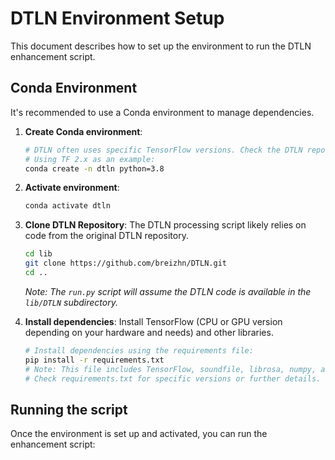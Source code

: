 # DTLN Environment Setup

This document describes how to set up the environment to run the DTLN enhancement script.

## Conda Environment

It's recommended to use a Conda environment to manage dependencies.

1.  **Create Conda environment**:
    ```bash
    # DTLN often uses specific TensorFlow versions. Check the DTLN repo for recommendations.
    # Using TF 2.x as an example:
    conda create -n dtln python=3.8
    ```

2.  **Activate environment**:
    ```bash
    conda activate dtln
    ```

3.  **Clone DTLN Repository**:
    The DTLN processing script likely relies on code from the original DTLN repository.
    ```bash
    cd lib
    git clone https://github.com/breizhn/DTLN.git
    cd .. 
    ```
    *Note: The `run.py` script will assume the DTLN code is available in the `lib/DTLN` subdirectory.*

4.  **Install dependencies**:
    Install TensorFlow (CPU or GPU version depending on your hardware and needs) and other libraries.
    ```bash
    # Install dependencies using the requirements file:
    pip install -r requirements.txt
    # Note: This file includes TensorFlow, soundfile, librosa, numpy, and wavinfo.
    # Check requirements.txt for specific versions or further details.
    ```

## Running the script

Once the environment is set up and activated, you can run the enhancement script:

```